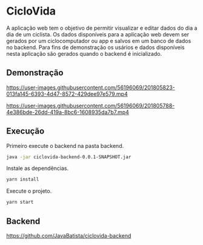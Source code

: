 # CicloVida

A aplicação web tem o objetivo de permitir visualizar e editar dados do dia a dia de um ciclista. Os dados disponíveis para a aplicação web devem ser gerados por um ciclocomputador ou app e salvos em um banco de dados no backend. Para fins de demonstração os usários e dados disponíveis nesta aplicação são gerados quando o backend é inicializado.

## Demonstração

https://user-images.githubusercontent.com/56196069/201805823-013fa145-6393-4d47-8572-429dee97e579.mp4

https://user-images.githubusercontent.com/56196069/201805788-4e386bde-26dd-419a-8bc6-1608935da7b7.mp4


## Execução

Primeiro execute o backend na pasta backend.

```sh
java -jar ciclovida-backend-0.0.1-SNAPSHOT.jar
```

Instale as dependências.

```sh
yarn install
```

Execute o projeto.

```sh
yarn start
```

## Backend

https://github.com/JavaBatista/ciclovida-backend
